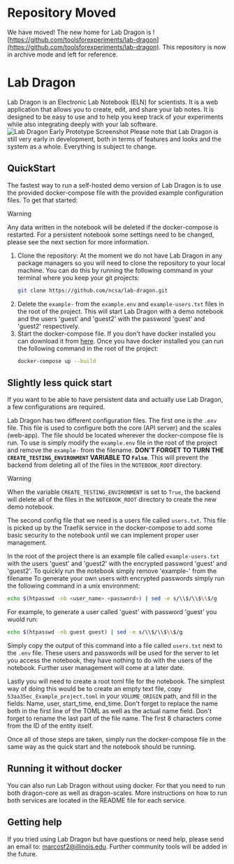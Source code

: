 # Repository Moved

We have moved! The new home for Lab Dragon is ![https://github.com/toolsforexperiments/lab-dragon](https://github.com/toolsforexperiments/lab-dragon). 
This repository is now in archive mode and left for reference.

# Lab Dragon

Lab Dragon is an Electronic Lab Notebook (ELN) for scientists. It is a web application that allows you to create, edit, and share your lab notes. It is designed to be easy to use and to help you keep track of your experiments while also integrating deeply with your lab software.
![Lab Dragon Early Prototype Screenshot](./doc/images/demo_notebook_screenshot.png)
Please note that Lab Dragon is still very early in development, both in terms of features and looks and the system as a whole. Everything is subject to change.

## QuickStart

The fastest way to run a self-hosted demo version of Lab Dragon is to use the provided docker-compose file with the provided example configuration files. To get that started:

> [!WARNING]
> Any data written in the notebook will be deleted if the docker-compose is restarted. For a persistent notebook some settings need to be changed, please see the next section for more information.

1. Clone the repository: At the moment we do not have Lab Dragon in any package managers so you will need to clone the repository to your local machine. You can do this by running the following command in your terminal where you keep your git projects:
    ```bash
    git clone https://github.com/ncsa/lab-dragon.git
    ``` 
2. Delete the `example-` from the `example.env` and `example-users.txt` files in the root of the project. This will start Lab Dragon with a demo notebook and the users 'guest' and 'guest2' with the password 'guest' and 'guest2' respectively.
3. Start the docker-compose file. If you don't have docker installed you can download it from [here](https://www.docker.com/products/docker-desktop). Once you have docker installed you can run the following command in the root of the project:
    ```bash
    docker-compose up --build
    ```

## Slightly less quick start

If you want to be able to have persistent data and actually use Lab Dragon, a few configurations are required. 

Lab Dragon has two different configuration files. The first one is the `.env` file. This file is used to configure both the core (API server) and the scales (web-app). The file should be located wherever the docker-compose file is run. To use is simply modify the `example.env` file in the root of the project and remove the `example-` from the filename. **DON'T FORGET TO TURN THE `CREATE_TESTING_ENVIRONMENT` VARIABLE TO `False`**. This will prevent the backend from deleting all of the files in the `NOTEBOOK_ROOT` directory.

> [!WARNING]
> When the variable `CREATE_TESTING_ENVIRONMENT` is set to `True`, the backend will delete all of the files in the `NOTEBOOK_ROOT` directory to create the new demo notebook.

The second config file that we need is a users file called `users.txt`. This file is picked up by the Traefik service in the docker-compose to add some basic security to the notebook until we can implement proper user management.

In the root of the project there is an example file called `example-users.txt` with the users 'guest' and 'guest2' with the encrypted password 'guest' and 'guest2'. To quickly run the notebook simply remove 'example-' from the filename To generate your own users with encrypted passwords simply run the following command in a unix environment:

```bash
echo $(htpasswd -nb <user_name> <password>) | sed -e s/\\$/\\$\\$/g
```

For example, to generate a user called 'guest' with password 'guest' you wuold run:

```bash
echo $(htpasswd -nb guest guest) | sed -e s/\\$/\\$\\$/g
```

Simply copy the output of this command into a file called `users.txt` next to the `.env` file. These users and passwords will be used for the server to let you access the notebook, they have nothing to do with the users of the notebook. Further user management will come at a later date.

Lastly you will need to create a root toml file for the notebook. The simplest way of doing this would be to create an empty text file, copy `53aa35ec_Example_project.toml` in your `VOLUME_ORIGIN` path, and fill in the fields: Name, user, start_time, end_time. Don't forget to replace the name both in the first line of the TOML as well as the actual name field. Don't forget to rename the last part of the file name. The first 8 characters come from the ID of the entity itself. 

Once all of those steps are taken, simply run the docker-compose file in the same way as the quick start and the notebook should be running.

## Running it without docker

You can also run Lab Dragon without using docker. For that you need to run both dragon-core as well as dragon-scales. More instructions on how to run both services are located in the README file for each service.

## Getting help

If you tried using Lab Dragon but have questions or need help, please send an email to: marcosf2@illinois.edu. Further community tools will be added in the future.
